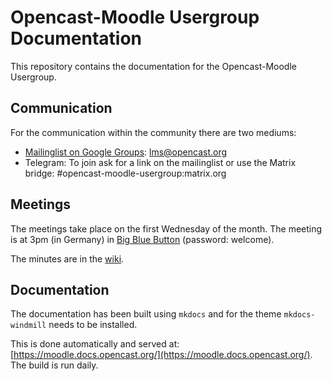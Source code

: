 # Opencast-Moodle Usergroup Documentation

This repository contains the documentation for the Opencast-Moodle Usergroup.

## Communication

For the communication within the community there are two mediums:

* [Mailinglist on Google Groups](https://groups.google.com/a/opencast.org/g/lms): lms@opencast.org
* Telegram: To join ask for a link on the mailinglist or use the Matrix bridge: #opencast-moodle-usergroup:matrix.org

## Meetings

The meetings take place on the first Wednesday of the month. The meeting is at 3pm (in Germany) in [Big Blue Button](https://opencast.blindsidenetworks.net/) (password: welcome).

The minutes are in the [wiki](https://github.com/Opencast-Moodle/documentation/wiki/Meeting-minutes).

## Documentation

The documentation has been built using `mkdocs` and for the theme `mkdocs-windmill` needs to be installed.

This is done automatically and served at: [https://moodle.docs.opencast.org/](https://moodle.docs.opencast.org/). The build is run daily.
